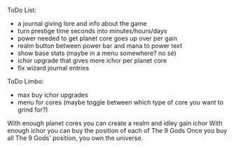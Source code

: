 ToDo List:
- a journal giving lore and info about the game
- turn prestige time seconds into minutes/hours/days
- power needed to get planet core goes up over per gain
- realm button between power bar and mana to power text
- show base stats (maybe in a menu somewhere? no sé)
- ichor upgrade that gives more ichor per planet core
- fix wizard journal entries

ToDo Limbo:
- max buy ichor upgrades
- menu for cores (maybe toggle between which type of core you want to grind for?)

With enough planet cores you can create a realm and idley gain ichor
With enough ichor you can buy the position of each of The 9 Gods
Once you buy all The 9 Gods' position, you own the universe. 
